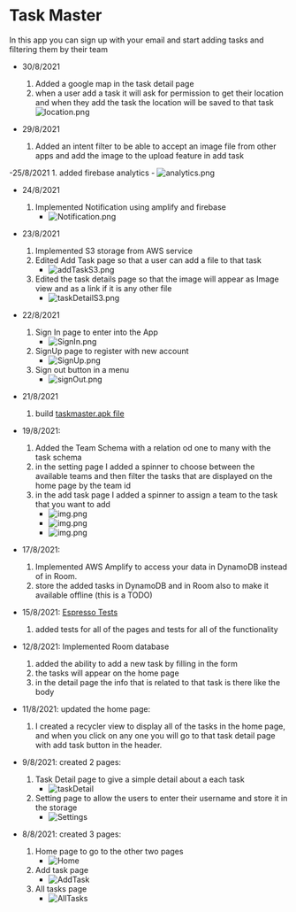 # Task Master
In this app you can sign up with your email and start adding tasks and filtering them by their team

- 30/8/2021
    1. Added a google map in the task detail page 
    2. when a user add a task it will ask for permission to get their location and when they add the task the location will be saved to that task
    ![location.png](screenshots/location.png)

- 29/8/2021
    1. Added an intent filter to be able to accept an image file from other apps and add the image to the upload feature in add task

-25/8/2021
    1. added firebase analytics
        - ![analytics.png](screenshots/analytics.png)

- 24/8/2021
    1. Implemented Notification using amplify and firebase
        - ![Notification.png](screenshots/Notification.png)

- 23/8/2021
    1. Implemented S3 storage from AWS service
    2. Edited Add Task page so that a user can add a file to that task
       - ![addTaskS3.png](screenshots/addTaskS3.png)
    3. Edited the task details page so that the image will appear as Image view and as a link if it is any other file
       - ![taskDetailS3.png](screenshots/taskDetailS3.png)

- 22/8/2021
    1. Sign In page to enter into the App
        - ![SignIn.png](screenshots/SignIn.png)
    2. SignUp page to register with new account
        - ![SignUp.png](screenshots/SignUp.png)
    3. Sign out button in a menu
        - ![signOut.png](screenshots/signOut.png)
    

- 21/8/2021
    1. build [taskmaster.apk file](./taskmaster.apk)
- 19/8/2021:
    1. Added the Team Schema with a relation od one to many with the task schema
    2. in the setting page I added a spinner to choose between the available teams and then filter the tasks that are displayed on the home page by the team id
    3. in the add task page I added a spinner to assign a team to the task that you want to add
        - ![img.png](screenshots/homeTeam.png)
        - ![img.png](screenshots/addTaskTeam.png)
        - ![img.png](screenshots/settingsTeam.png)

- 17/8/2021: 
    1. Implemented AWS Amplify to access your data in DynamoDB instead of in Room.
    1. store the added tasks in DynamoDB and in Room also to make it available offline (this is a TODO)

- 15/8/2021: [Espresso Tests](app/src/androidTest/java/com/example/taskmaster)
    1. added tests for all of the pages and tests for all of the functionality

- 12/8/2021: Implemented Room database
    1. added the ability to add a new task by filling in the form
    1. the tasks will appear on the home page
    1. in the detail page the info that is related to that task is there like the body
    
- 11/8/2021: updated the home page:
    1. I created a recycler view to display all of the tasks in the home page, and when you click on any one you will go to that task detail page with add task button in the header.

- 9/8/2021: created 2 pages:
    1. Task Detail page to give a simple detail about a each task
        - ![taskDetail](screenshots/taskDetail.png)
    1. Setting page to allow the users to enter their username and store it in the storage
        - ![Settings](screenshots/Settings.png)
- 8/8/2021: created 3 pages:
    1. Home page to go to the other two pages
        - ![Home](screenshots/Home.png)
    2. Add task page
        - ![AddTask](screenshots/AddTaskPage.png)
    3. All tasks page
        - ![AllTasks](screenshots/AllTasksPage.png)
    
    
    
